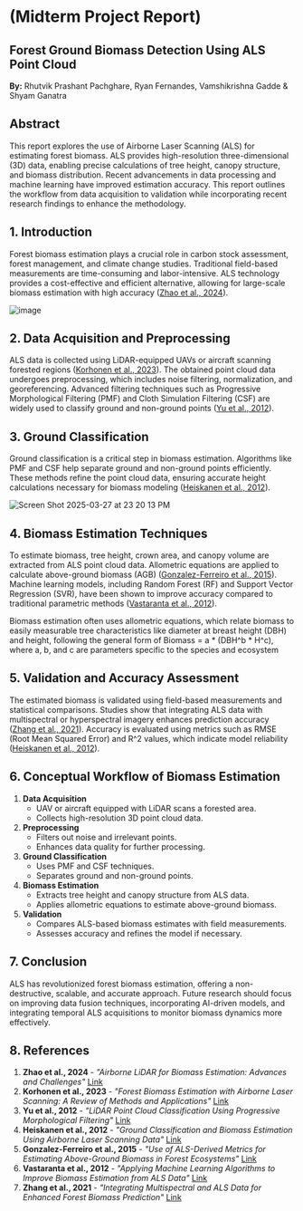 # (Midterm Project Report)

## Forest Ground Biomass Detection Using ALS Point Cloud

**By:** Rhutvik Prashant Pachghare, Ryan Fernandes, Vamshikrishna Gadde & Shyam Ganatra

## Abstract
This report explores the use of Airborne Laser Scanning (ALS) for estimating forest biomass. ALS provides high-resolution three-dimensional (3D) data, enabling precise calculations of tree height, canopy structure, and biomass distribution. Recent advancements in data processing and machine learning have improved estimation accuracy. This report outlines the workflow from data acquisition to validation while incorporating recent research findings to enhance the methodology.

## 1. Introduction
Forest biomass estimation plays a crucial role in carbon stock assessment, forest management, and climate change studies. Traditional field-based measurements are time-consuming and labor-intensive. ALS technology provides a cost-effective and efficient alternative, allowing for large-scale biomass estimation with high accuracy ([Zhao et al., 2024](https://www.sciencedirect.com/science/article/pii/S1470160X24009749)).

![image](https://github.com/user-attachments/assets/1a51ff54-a2a9-421a-8289-30bf74ad2903)


## 2. Data Acquisition and Preprocessing
ALS data is collected using LiDAR-equipped UAVs or aircraft scanning forested regions ([Korhonen et al., 2023](https://cbmjournal.biomedcentral.com/articles/10.1186/s13021-023-00222-4)). The obtained point cloud data undergoes preprocessing, which includes noise filtering, normalization, and georeferencing. Advanced filtering techniques such as Progressive Morphological Filtering (PMF) and Cloth Simulation Filtering (CSF) are widely used to classify ground and non-ground points ([Yu et al., 2012](https://www.sciencedirect.com/science/article/abs/pii/S0034425712002787)).

## 3. Ground Classification
Ground classification is a critical step in biomass estimation. Algorithms like PMF and CSF help separate ground and non-ground points efficiently. These methods refine the point cloud data, ensuring accurate height calculations necessary for biomass modeling ([Heiskanen et al., 2012](https://www.sciencedirect.com/science/article/abs/pii/S0034425712002787)).

![Screen Shot 2025-03-27 at 23 20 13 PM](https://github.com/user-attachments/assets/8fd0e1dc-a48d-46ef-b63e-0a219aaf0020)


## 4. Biomass Estimation Techniques
To estimate biomass, tree height, crown area, and canopy volume are extracted from ALS point cloud data. Allometric equations are applied to calculate above-ground biomass (AGB) ([Gonzalez-Ferreiro et al., 2015](https://cbmjournal.biomedcentral.com/articles/10.1186/s13021-015-0037-2)). Machine learning models, including Random Forest (RF) and Support Vector Regression (SVR), have been shown to improve accuracy compared to traditional parametric methods ([Vastaranta et al., 2012](https://iforest.sisef.org/abstract/?id=ifor2735-012)).

Biomass estimation often uses allometric equations, which relate biomass to easily measurable tree characteristics like diameter at breast height (DBH) and height, following the general form of Biomass = a * (DBH^b * H^c), where a, b, and c are parameters specific to the species and ecosystem

## 5. Validation and Accuracy Assessment
The estimated biomass is validated using field-based measurements and statistical comparisons. Studies show that integrating ALS data with multispectral or hyperspectral imagery enhances prediction accuracy ([Zhang et al., 2021](https://www.nature.com/articles/s41598-021-81267-8)). Accuracy is evaluated using metrics such as RMSE (Root Mean Squared Error) and R^2 values, which indicate model reliability ([Heiskanen et al., 2012](https://www.sciencedirect.com/science/article/abs/pii/S0034425712002787)).

## 6. Conceptual Workflow of Biomass Estimation
1. **Data Acquisition**
   - UAV or aircraft equipped with LiDAR scans a forested area.
   - Collects high-resolution 3D point cloud data.
2. **Preprocessing**
   - Filters out noise and irrelevant points.
   - Enhances data quality for further processing.
3. **Ground Classification**
   - Uses PMF and CSF techniques.
   - Separates ground and non-ground points.
4. **Biomass Estimation**
   - Extracts tree height and canopy structure from ALS data.
   - Applies allometric equations to estimate above-ground biomass.
5. **Validation**
   - Compares ALS-based biomass estimates with field measurements.
   - Assesses accuracy and refines the model if necessary.

## 7. Conclusion
ALS has revolutionized forest biomass estimation, offering a non-destructive, scalable, and accurate approach. Future research should focus on improving data fusion techniques, incorporating AI-driven models, and integrating temporal ALS acquisitions to monitor biomass dynamics more effectively.

## 8. References
1. **Zhao et al., 2024** - *"Airborne LiDAR for Biomass Estimation: Advances and Challenges"*  [Link](https://www.sciencedirect.com/science/article/pii/S1470160X24009749)  
2. **Korhonen et al., 2023** - *"Forest Biomass Estimation with Airborne Laser Scanning: A Review of Methods and Applications"*  [Link](https://cbmjournal.biomedcentral.com/articles/10.1186/s13021-023-00222-4)  
3. **Yu et al., 2012** - *"LiDAR Point Cloud Classification Using Progressive Morphological Filtering"*  [Link](https://www.sciencedirect.com/science/article/abs/pii/S0034425712002787)  
4. **Heiskanen et al., 2012** - *"Ground Classification and Biomass Estimation Using Airborne Laser Scanning Data"*  [Link](https://www.sciencedirect.com/science/article/abs/pii/S0034425712002787)  
5. **Gonzalez-Ferreiro et al., 2015** - *"Use of ALS-Derived Metrics for Estimating Above-Ground Biomass in Forest Ecosystems"*   [Link](https://cbmjournal.biomedcentral.com/articles/10.1186/s13021-015-0037-2)  
6. **Vastaranta et al., 2012** - *"Applying Machine Learning Algorithms to Improve Biomass Estimation from ALS Data"*  [Link](https://iforest.sisef.org/abstract/?id=ifor2735-012)  
7. **Zhang et al., 2021** - *"Integrating Multispectral and ALS Data for Enhanced Forest Biomass Prediction"*  [Link](https://www.nature.com/articles/s41598-021-81267-8)

